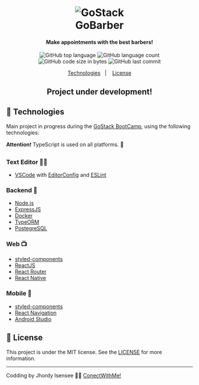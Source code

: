 <h1 align="center">
    <img alt="GoStack" src="https://storage.googleapis.com/golden-wind/bootcamp-gostack/header-desafios.png" />
    <br>
    GoBarber
</h1>

<h4 align="center">
  Make appointments with the best barbers!
</h4>
<p align="center">
  <img alt="GitHub top language" src="https://img.shields.io/github/languages/top/jhordy9/gobarber">
  
  <img alt="GitHub language count" src="https://img.shields.io/github/languages/count/jhordy9/gobarber">
  
  <img alt="GitHub code size in bytes" src="https://img.shields.io/github/languages/code-size/jhordy9/gobarber">
  
  <img alt="GitHub last commit" src="https://img.shields.io/github/last-commit/jhordy9/gobarber">
 

<p align="center">
  <a href="#rocket-technologies">Technologies</a>&nbsp;&nbsp;&nbsp;|&nbsp;&nbsp;&nbsp;
  <a href="#memo-license">License</a>
</p>

<h2 align="center"> Project under development! </h2>

## :rocket: Technologies

Main project in progress during the [GoStack BootCamp](https://rocketseat.com.br/bootcamp), using the following technologies:

<p><b>Attention</b>❗ TypeScript is used on all platforms. 🚀</p>

<h3>Text Editor 👨‍💻</h3>

-  [VSCode][vc] with [EditorConfig][vceditconfig] and [ESLint][vceslint]

<h3>Backend 💾</h3>

-  [Node.js](https://nodejs.org/en/)
-  [ExpressJS](https://expressjs.com/)
-  [Docker](https://www.docker.com/)
-  [TypeORM](https://typeorm.io/)
-  [PostegreSQL](https://www.postgresql.org/)

<h3>Web 📺</h3>

-  [styled-components](https://www.styled-components.com/)
-  [ReactJS](https://reactjs.org/)
-  [React Router](https://github.com/ReactTraining/react-router)
-  [React Native](https://reactnative.dev/)

<h3>Mobile 📱</h3>

-  [styled-components](https://www.styled-components.com/)
-  [React Navigation](https://reactnavigation.org/)
-  [Android Studio](https://developer.android.com/studio)
  

## :memo: License
This project is under the MIT license. See the [LICENSE](https://github.com/Jhordy9/gobarber/blob/master/LICENSE) for more information.

---

Codding by Jhordy Isensee 👨‍💻 [ConectWithMe!](https://www.linkedin.com/in/jhordyisensee/)

[nodejs]: https://nodejs.org/
[yarn]: https://yarnpkg.com/
[vc]: https://code.visualstudio.com/
[vceditconfig]: https://marketplace.visualstudio.com/items?itemName=EditorConfig.EditorConfig
[vceslint]: https://marketplace.visualstudio.com/items?itemName=dbaeumer.vscode-eslint
